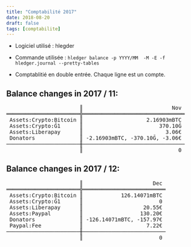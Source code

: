 ```yaml
---
title: "Comptabilité 2017"
date: 2018-08-20
draft: false
tags: [comptabilite]
---
```


* Logiciel utilisé : hlegder
* Commande utilisée : `hledger balance -p YYYY/MM  -M -E -f hledger.journal --pretty-tables`

* Comptablitié en double entrée. Chaque ligne est un compte.

## Balance changes in 2017 / 11:
<pre>
                       ║                            Nov
═══════════════════════╬════════════════════════════════
 Assets:Crypto:Bitcoin ║                    2.16903mBTC
 Assets:Crypto:Ğ1      ║                        370.10Ğ
 Assets:Liberapay      ║                          3.06€
 Donators              ║ -2.16903mBTC, -370.10Ğ, -3.06€
───────────────────────╫────────────────────────────────
                       ║                              0</pre>


## Balance changes in 2017 / 12:
<pre>
                       ║                      Dec
═══════════════════════╬══════════════════════════
 Assets:Crypto:Bitcoin ║            126.14071mBTC
 Assets:Crypto:Ğ1      ║                        0
 Assets:Liberapay      ║                   20.55€
 Assets:Paypal         ║                  130.20€
 Donators              ║ -126.14071mBTC, -157.97€
 Paypal:Fee            ║                    7.22€
───────────────────────╫──────────────────────────
                       ║                        0</pre>
